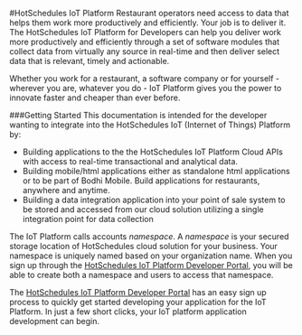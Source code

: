 #HotSchedules IoT Platform
Restaurant operators need access to data that helps them work more productively and efficiently. Your job is to deliver it.  The HotSchedules IoT Platform for Developers can help you deliver work more productively and efficiently through a set of software modules that collect data from virtually any source in real-time and then deliver select data that is relevant, timely and actionable.

Whether you work for a restaurant, a software company or for yourself - wherever you are, whatever you do - IoT Platform gives you the power to innovate faster and cheaper than ever before.

###Getting Started
This documentation is intended for the developer wanting to integrate into the HotSchedules IoT (Internet of Things) Platform by:

* Building applications to the the HotSchedules IoT Platform Cloud APIs with access to real-time transactional and analytical data.  
* Building mobile/html applications either as standalone html applications or to be part of Bodhi Mobile.  Build applications for restaurants, anywhere and anytime.
* Building a data integration application into your point of sale system to be stored and accessed from our cloud solution utilizing a single integration point for data collection

The IoT Platform calls accounts *namespace*. A *namespace* is your secured storage location of HotSchedules cloud solution for your business. Your namespace is uniquely named based on your organization name. When you sign up through the [HotSchedules IoT Platform Developer Portal](http://developer.bodhi.space/), you will be able to create both a namespace and users to access that namespace. 

The [HotSchedules IoT Platform Developer Portal](http://developer.bodhi.space/) has an easy sign up process to quickly get started developing your application for the IoT Platform.  In just a few short clicks, your IoT platform application development can begin. 

